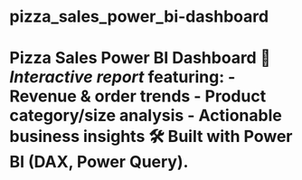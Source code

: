 # pizza_sales_power_bi-dashboard
# Pizza Sales Power BI Dashboard    📌 *Interactive report* featuring:   - Revenue &amp; order trends   - Product category/size analysis   - Actionable business insights    🛠 Built with Power BI (DAX, Power Query).
